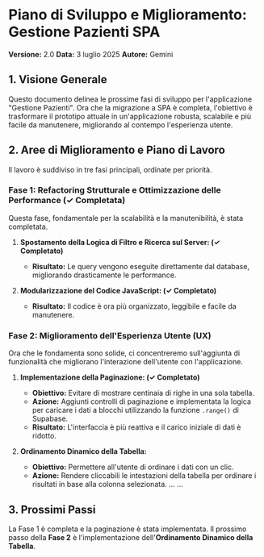 # Piano di Sviluppo e Miglioramento: Gestione Pazienti SPA

**Versione:** 2.0
**Data:** 3 luglio 2025
**Autore:** Gemini

## 1. Visione Generale

Questo documento delinea le prossime fasi di sviluppo per l'applicazione "Gestione Pazienti". Ora che la migrazione a SPA è completa, l'obiettivo è trasformare il prototipo attuale in un'applicazione robusta, scalabile e più facile da manutenere, migliorando al contempo l'esperienza utente.

## 2. Aree di Miglioramento e Piano di Lavoro

Il lavoro è suddiviso in tre fasi principali, ordinate per priorità.

### Fase 1: Refactoring Strutturale e Ottimizzazione delle Performance (✓ Completata)

Questa fase, fondamentale per la scalabilità e la manutenibilità, è stata completata.

1.  **Spostamento della Logica di Filtro e Ricerca sul Server: (✓ Completato)**
    -   **Risultato:** Le query vengono eseguite direttamente dal database, migliorando drasticamente le performance.

2.  **Modularizzazione del Codice JavaScript: (✓ Completato)**
    -   **Risultato:** Il codice è ora più organizzato, leggibile e facile da manutenere.

### Fase 2: Miglioramento dell'Esperienza Utente (UX)

Ora che le fondamenta sono solide, ci concentreremo sull'aggiunta di funzionalità che migliorano l'interazione dell'utente con l'applicazione.

1.  **Implementazione della Paginazione: (✓ Completato)**
    -   **Obiettivo:** Evitare di mostrare centinaia di righe in una sola tabella.
    -   **Azione:** Aggiunti controlli di paginazione e implementata la logica per caricare i dati a blocchi utilizzando la funzione `.range()` di Supabase.
    -   **Risultato:** L'interfaccia è più reattiva e il carico iniziale di dati è ridotto.

2.  **Ordinamento Dinamico della Tabella:**
    -   **Obiettivo:** Permettere all'utente di ordinare i dati con un clic.
    -   **Azione:** Rendere cliccabili le intestazioni della tabella per ordinare i risultati in base alla colonna selezionata.
...
...
## 3. Prossimi Passi

La Fase 1 è completa e la paginazione è stata implementata. Il prossimo passo della **Fase 2** è l'implementazione dell'**Ordinamento Dinamico della Tabella**.

